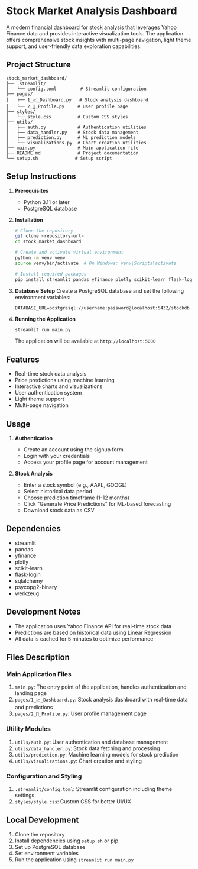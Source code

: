 # Stock Market Analysis Dashboard

A modern financial dashboard for stock analysis that leverages Yahoo Finance data and provides interactive visualization tools. The application offers comprehensive stock insights with multi-page navigation, light theme support, and user-friendly data exploration capabilities.

## Project Structure
```
stock_market_dashboard/
├── .streamlit/
│   └── config.toml         # Streamlit configuration
├── pages/
│   ├── 1_📈_Dashboard.py   # Stock analysis dashboard
│   └── 2_👤_Profile.py     # User profile page
├── styles/
│   └── style.css          # Custom CSS styles
├── utils/
│   ├── auth.py            # Authentication utilities
│   ├── data_handler.py    # Stock data management
│   ├── prediction.py      # ML prediction models
│   └── visualizations.py  # Chart creation utilities
├── main.py                # Main application file
├── README.md              # Project documentation
└── setup.sh              # Setup script
```

## Setup Instructions

1. **Prerequisites**
   - Python 3.11 or later
   - PostgreSQL database

2. **Installation**
   ```bash
   # Clone the repository
   git clone <repository-url>
   cd stock_market_dashboard

   # Create and activate virtual environment
   python -m venv venv
   source venv/bin/activate  # On Windows: venv\Scripts\activate

   # Install required packages
   pip install streamlit pandas yfinance plotly scikit-learn flask-login sqlalchemy psycopg2-binary werkzeug
   ```

3. **Database Setup**
   Create a PostgreSQL database and set the following environment variables:
   ```
   DATABASE_URL=postgresql://username:password@localhost:5432/stockdb
   ```

4. **Running the Application**
   ```bash
   streamlit run main.py
   ```
   The application will be available at `http://localhost:5000`

## Features
- Real-time stock data analysis
- Price predictions using machine learning
- Interactive charts and visualizations
- User authentication system
- Light theme support
- Multi-page navigation

## Usage

1. **Authentication**
   - Create an account using the signup form
   - Login with your credentials
   - Access your profile page for account management

2. **Stock Analysis**
   - Enter a stock symbol (e.g., AAPL, GOOGL)
   - Select historical data period
   - Choose prediction timeframe (1-12 months)
   - Click "Generate Price Predictions" for ML-based forecasting
   - Download stock data as CSV

## Dependencies
- streamlit
- pandas
- yfinance
- plotly
- scikit-learn
- flask-login
- sqlalchemy
- psycopg2-binary
- werkzeug

## Development Notes
- The application uses Yahoo Finance API for real-time stock data
- Predictions are based on historical data using Linear Regression
- All data is cached for 5 minutes to optimize performance

## Files Description

### Main Application Files
1. `main.py`: The entry point of the application, handles authentication and landing page
2. `pages/1_📈_Dashboard.py`: Stock analysis dashboard with real-time data and predictions
3. `pages/2_👤_Profile.py`: User profile management page

### Utility Modules
1. `utils/auth.py`: User authentication and database management
2. `utils/data_handler.py`: Stock data fetching and processing
3. `utils/prediction.py`: Machine learning models for stock prediction
4. `utils/visualizations.py`: Chart creation and styling

### Configuration and Styling
1. `.streamlit/config.toml`: Streamlit configuration including theme settings
2. `styles/style.css`: Custom CSS for better UI/UX

## Local Development
1. Clone the repository
2. Install dependencies using `setup.sh` or pip
3. Set up PostgreSQL database
4. Set environment variables
5. Run the application using `streamlit run main.py`
